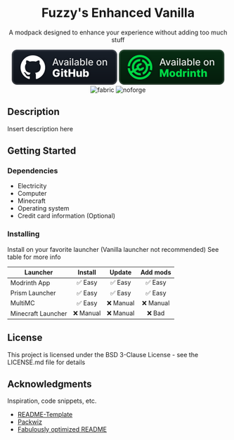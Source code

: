 <div align="center">

# Fuzzy's Enhanced Vanilla

A modpack designed to enhance your experience without adding too much stuff

<a href="https://github.com/Fuzzyeureka/FEV">![Github](https://raw.githubusercontent.com/intergrav/devins-badges/c7fd18efdadd1c3f12ae56b49afd834640d2d797/assets/cozy/available/github_vector.svg)</a>
<a href="https://modrinth.com/modpack/fuzzys-enhanced-vanilla">![modrinth](https://raw.githubusercontent.com/intergrav/devins-badges/c7fd18efdadd1c3f12ae56b49afd834640d2d797/assets/cozy/available/modrinth_vector.svg)</a>
![fabric](https://raw.githubusercontent.com/intergrav/devins-badges/c7fd18efdadd1c3f12ae56b49afd834640d2d797/assets/cozy/supported/fabric_vector.svg)
![noforge](https://raw.githubusercontent.com/intergrav/devins-badges/c7fd18efdadd1c3f12ae56b49afd834640d2d797/assets/cozy/unsupported/forge_vector.svg)
</div>

## Description

Insert description here

## Getting Started

### Dependencies

* Electricity
* Computer
* Minecraft
* Operating system
* Credit card information (Optional)

### Installing
Install on your favorite launcher (Vanilla launcher not recommended)
See table for more info

| Launcher                                      |    Install    |     Update     |   Add mods    |
| --------------------------------------------- | :-----------: | :-------------: | :-----------: |
| Modrinth App              |   ✅&nbsp;Easy   |  ✅&nbsp;Easy  |     ✅&nbsp;Easy      |
| Prism Launcher               |   ✅&nbsp;Easy   |  ✅&nbsp;Easy  |   ✅&nbsp;Easy   |
| MultiMC                    |  ✅&nbsp;Easy  | ❌&nbsp;Manual |   ❌&nbsp;Manual   |
| Minecraft Launcher |  ❌&nbsp;Manual  | ❌&nbsp;Manual |   ❌&nbsp;Bad   |

## License

This project is licensed under the BSD 3-Clause License - see the LICENSE.md file for details


## Acknowledgments

Inspiration, code snippets, etc.
* [README-Template](https://gist.github.com/DomPizzie/7a5ff55ffa9081f2de27c315f5018afc)
* [Packwiz](https://github.com/packwiz/packwiz)
* [Fabulously optimized README](https://github.com/Fabulously-Optimized/fabulously-optimized/)
